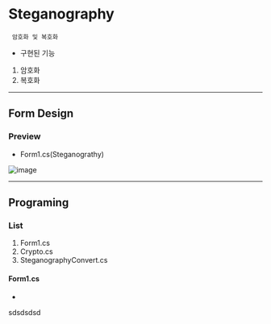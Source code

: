 # Steganography
     암호화 및 복호화
- 구현된 기능
<!---->
1. 암호화
2. 복호화
---
## Form Design
### Preview
<!---->
 - Form1.cs(Steganograthy)
<!---->
![image](https://user-images.githubusercontent.com/55373791/167827300-300e737a-b05a-4dc8-81d5-4685201b8b25.png)
<!---->
---
## Programing
<!---->
### List
1. Form1.cs
2. Crypto.cs
3. SteganographyConvert.cs
<!---->
#### Form1.cs
 - 
<!---->
sdsdsdsd
<!---->

